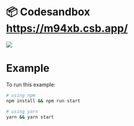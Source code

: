 # 📦 Codesandbox https://m94xb.csb.app/

![](https://github.com/react-spring/react-postprocessing/blob/master/examples/bubbles/screenshot.jpg?raw=true)

# Example
To run this example:

```bash
# using npm
npm install && npm run start

# using yarn
yarn && yarn start
```
